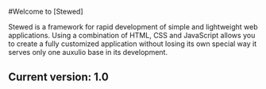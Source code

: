#Welcome to [Stewed]

Stewed is a framework for rapid development of simple and lightweight web applications.
Using a combination of HTML, CSS and JavaScript allows you to create a fully customized application without losing its own special way it serves only one auxulio base in its development.

## Current version: 1.0


